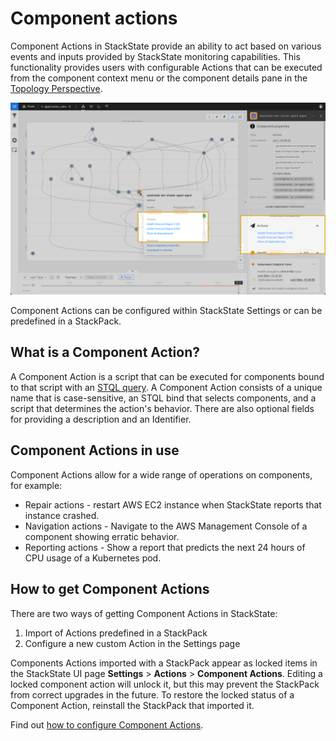 # Component actions

Component Actions in StackState provide an ability to act based on various events and inputs provided by StackState monitoring capabilities. This functionality provides users with configurable Actions that can be executed from the component context menu or the component details pane in the [Topology Perspective](../../use/stackstate-ui/perspectives/topology-perspective.md).

![Component Actions](../../.gitbook/assets/v44_actions.png)

Component Actions can be configured within StackState Settings or can be predefined in a StackPack.

## What is a Component Action?

A Component Action is a script that can be executed for components bound to that script with an [STQL query](../../develop/reference/stql_reference.md). A Component Action consists of a unique name that is case-sensitive, an STQL bind that selects components, and a script that determines the action's behavior. There are also optional fields for providing a description and an Identifier.

## Component Actions in use

Component Actions allow for a wide range of operations on components, for example:

* Repair actions - restart AWS EC2 instance when StackState reports that instance crashed.
* Navigation actions - Navigate to the AWS Management Console of a component showing erratic behavior.
* Reporting actions - Show a report that predicts the next 24 hours of CPU usage of a Kubernetes pod.

## How to get Component Actions

There are two ways of getting Component Actions in StackState:

1. Import of Actions predefined in a StackPack
2. Configure a new custom Action in the Settings page

Components Actions imported with a StackPack appear as locked items in the StackState UI page **Settings** &gt; **Actions** &gt; **Component Actions**. Editing a locked component action will unlock it, but this may prevent the StackPack from correct upgrades in the future. To restore the locked status of a Component Action, reinstall the StackPack that imported it.

Find out [how to configure Component Actions](../../develop/developer-guides/custom-functions/component-actions.md).

